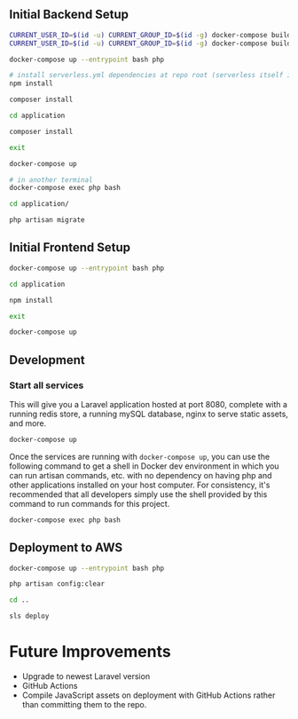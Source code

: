 ## Initial Backend Setup

```bash
CURRENT_USER_ID=$(id -u) CURRENT_GROUP_ID=$(id -g) docker-compose build php
CURRENT_USER_ID=$(id -u) CURRENT_GROUP_ID=$(id -g) docker-compose build web

docker-compose up --entrypoint bash php

# install serverless.yml dependencies at repo root (serverless itself is already installed clobally in the php image)
npm install

composer install

cd application

composer install

exit

docker-compose up

# in another terminal
docker-compose exec php bash

cd application/

php artisan migrate
```

## Initial Frontend Setup

```bash
docker-compose up --entrypoint bash php

cd application 

npm install

exit

docker-compose up
```

## Development

### Start all services

This will give you a Laravel application hosted at port 8080, complete with a running redis store, a running mySQL database, nginx to serve static assets, and more.

```bash
docker-compose up
```

Once the services are running with `docker-compose up`, you can use the following command to get a shell in Docker dev environment in which you can run artisan commands, etc. with no dependency on having php and other applications installed on your host computer. For consistency, it's recommended that all developers simply use the shell provided by this command to run commands for this project.

```bash
docker-compose exec php bash
```

## Deployment to AWS

```bash
docker-compose up --entrypoint bash php

php artisan config:clear

cd ..

sls deploy
```


# Future Improvements

- Upgrade to newest Laravel version
- GitHub Actions
- Compile JavaScript assets on deployment with GitHub Actions rather than committing them to the repo.

